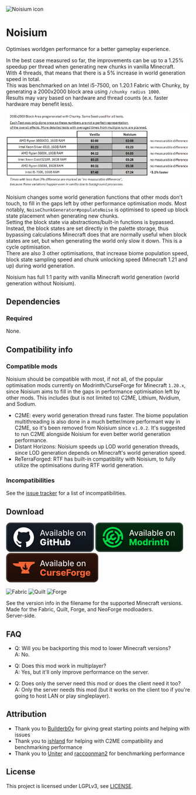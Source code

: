 ![Noisium icon](docs/assets/icon/icon_128x128.png)

# Noisium

Optimises worldgen performance for a better gameplay experience.

In the best case measured so far, the improvements can be up to a 1.25% speedup per thread when generating new chunks in vanilla
Minecraft.  
With 4 threads, that means that there is a 5% increase in world generation speed in total.  
This was benchmarked on an Intel i5-7500, on 1.20.1 Fabric with Chunky, by generating a 2000x2000 block area using `/chunky radius 1000`.  
Results may vary based on hardware and thread counts (e.x. faster hardware may benefit less).

![5 CPU benchmarks, by Uniter, raccoonman2 and ishland](docs/benchmarks/5_cpu_benchmarks_by_uniter_raccoonman2_and_ishland.png)

Noisium changes some world generation functions that other mods don't touch, to fill in the gaps left by other performance optimisation
mods.
Most notably, `NoiseChunkGenerator#populateNoise` is optimised to speed up block state placement when generating new chunks.  
Setting the block state via abstractions/built-in functions is bypassed. Instead, the block states are set directly in the palette storage,
thus bypassing calculations Minecraft does that are normally useful when block states are set, but when generating the world only slow it
down. This is a cycle optimisation.  
There are also 3 other optimisations, that increase biome population speed, block state sampling speed and chunk unlocking speed (Minecraft
1.21 and up) during world generation.

Noisium has full 1:1 parity with vanilla Minecraft world generation (world generation without Noisium).

## Dependencies

### Required

None.

## Compatibility info

### Compatible mods

Noisium should be compatible with most, if not all, of the popular optimisation mods currently on Modrinth/CurseForge for
Minecraft `1.20.x`, since Noisium aims to fill in the gaps in performance optimisation left by other mods.
This includes (but is not limited to) C2ME, Lithium, Nvidium, and Sodium.

- C2ME: every world generation thread runs faster. The biome population multithreading is also done in a much better/more performant way in
  C2ME, so it's been removed from Noisium since `v1.0.2`. It's suggested to run C2ME alongside Noisium for even better world generation
  performance.
- Distant Horizons: Noisium speeds up LOD world generation threads, since LOD generation depends on Minecraft's world generation speed.
- ReTerraForged: RTF has built-in compatibility with Noisium, to fully utilize the optimisations during RTF world generation.

### Incompatibilities

See the [issue tracker](https://github.com/SettingDust/noisium/issues?q=is%3Aissue+is%3Aopen+sort%3Aupdated-desc+label%3Acompatibility) for
a list of incompatibilities.

## Download

[![GitHub](https://github.com/intergrav/devins-badges/raw/2dc967fc44dc73850eee42c133a55c8ffc5e30cb/assets/cozy/available/github_vector.svg)](https://github.com/SettingDust/noisium)
[![Modrinth](https://github.com/intergrav/devins-badges/raw/2dc967fc44dc73850eee42c133a55c8ffc5e30cb/assets/cozy/available/modrinth_vector.svg)](https://modrinth.com/mod/noisium)
[![CurseForge](https://github.com/intergrav/devins-badges/raw/2dc967fc44dc73850eee42c133a55c8ffc5e30cb/assets/cozy/available/curseforge_vector.svg)](https://www.curseforge.com/minecraft/mc-mods/noisium)

![Fabric](https://github.com/intergrav/devins-badges/raw/2dc967fc44dc73850eee42c133a55c8ffc5e30cb/assets/compact/supported/fabric_vector.svg)
![Quilt](https://github.com/intergrav/devins-badges/raw/2dc967fc44dc73850eee42c133a55c8ffc5e30cb/assets/compact/supported/quilt_vector.svg)
![Forge](https://github.com/intergrav/devins-badges/raw/2dc967fc44dc73850eee42c133a55c8ffc5e30cb/assets/compact/supported/forge_vector.svg)

See the version info in the filename for the supported Minecraft versions.  
Made for the Fabric, Quilt, Forge, and NeoForge modloaders.  
Server-side.

## FAQ

- Q: Will you be backporting this mod to lower Minecraft versions?  
  A: No.

- Q: Does this mod work in multiplayer?  
  A: Yes, but it'll only improve performance on the server.

- Q: Does only the server need this mod or does the client need it too?  
  A: Only the server needs this mod (but it works on the client too if you're going to host LAN or play singleplayer).

## Attribution

- Thank you to [Builderb0y](https://modrinth.com/user/Builderb0y) for giving great starting points and helping with issues
- Thank you to [ishland](https://github.com/ishland) for helping with C2ME compatibility and benchmarking performance
- Thank you to [Uniter](https://github.com/Uniter343) and [raccoonman2](https://github.com/racoonman2) for benchmarking performance

## License

This project is licensed under LGPLv3, see [LICENSE](https://github.com/SettingDust/noisium/blob/main/LICENSE).
